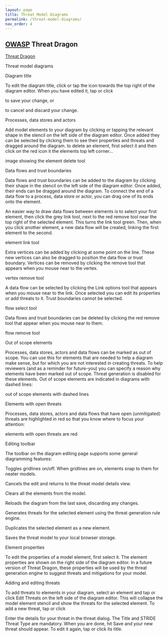 ```yaml
---
layout: page
title: Threat Model Diagrams
permalink: /threat-model-diagrams/
nav_order: 4
---
```



## [OWASP](https://www.owasp.org) Threat Dragon

[Threat Dragon](http://owasp.org/www-project-threat-dragon)

Threat model diagrams

Diagram title

To edit the diagram title, click or tap the  icon towards the top right of the diagram editor. When you have edited it, tap or click


to save your change, or


to cancel and discard your change.

Processes, data stores and actors

Add model elements to your diagram by clicking or tapping the relevant shape in the stencil on the left side of the diagram editor. Once added they can be selected by clicking them to see their properties and threats and dragged around the diagram. to delete an element, first select it and then click on the red icon it the elements top left corner...

image showing the element delete tool

Data flows and trust boundaries

Data flows and trust boundaries can be added to the diagram by clicking their shape in the stencil on the left side of the diagram editor.
Once added, their ends can be dragged around the diagram.
To connect the end of a data flow to a process, data store or actor, you can drag one of its ends onto the element.

An easier way to draw data flows between elements is to select your first element,
then click the grey link tool, next to the red remove tool near the top right of the selected element.
This turns the link tool green. Then, when you click another element, a new data flow will be created, linking the first element to the second.

element link tool

Extra vertices can be added by clicking at some point on the line.
These new vertices can also be dragged to position the data flow or trust boundary.
Vertices can be removed by clicking the remove tool that appears when you mouse near to the vertex.

vertex remove tool

A data flow can be selected by clicking the Link options tool that appears when you mouse near to the link.
Once selected you can edit its properties or add threats to it. Trust boundaries cannot be selected.

flow select tool

Data flows and trust boundaries can be deleted by clicking the red remove tool that appear when you mouse near to them.

flow remove tool

Out of scope elements

Processes, data stores, actors and data flows can be marked as out of scope.
You can use this for elements that are needed to help a diagram make sense, but for which you are not interested in creating threats.
To help reviewers (and as a reminder for future-you) you can specify a reason why elements have been marked out of scope.
Threat generation is disabled for these elements. Out of scope elements are indicated in diagrams with dashed lines:

out of scope elements with dashed lines

Elements with open threats

Processes, data stores, actors and data flows that have open (unmitigated) threats are highlighted in red so that you know where to focus your attention:

elements with open threats are red

Editing toolbar

The toolbar on the diagram editing page supports some general diagramming features:

 Toggles gridlines on/off. When gridlines are on, elements snap to them for neater models.

 Cancels the edit and returns to the threat model details view.

 Clears all the elements from the model.

 Reloads the diagram from the last save, discarding any changes.

 Generates threats for the selected element using the threat generation rule engine.

 Duplicates the selected element as a new element.

 Saves the threat model to your local browser storage.

Element properties

To edit the properties of a model element, first select it.
The element properties are shown on the right side of the diagram editor.
In a future version of Threat Dragon, these properties will be used by the threat generation engine to suggest threats and mitigations for your model.

Adding and editing threats

To add threats to elements in your diagram, select an element and tap or click Edit Threats on the left side of the diagram editor.
This will collapse the model element stencil and show the threats for the selected element. To add a new threat, tap or click

Enter the details for your threat in the threat dialog.
The Title and STRIDE Threat Type are mandatory. When you are done, hit Save and your new threat should appear.
To edit it again, tap or click its title.
